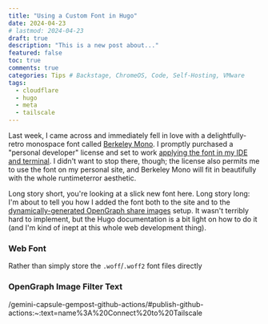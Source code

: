 ```yaml
---
title: "Using a Custom Font in Hugo"
date: 2024-04-23
# lastmod: 2024-04-23
draft: true
description: "This is a new post about..."
featured: false
toc: true
comments: true
categories: Tips # Backstage, ChromeOS, Code, Self-Hosting, VMware
tags:
  - cloudflare
  - hugo
  - meta
  - tailscale
---
```

Last week, I came across and immediately fell in love with a delightfully-retro monospace font called [Berkeley Mono](https://berkeleygraphics.com/typefaces/berkeley-mono/). I promptly purchased a "personal developer" license and set to work [applying the font in my IDE and terminal](https://scribbles.jbowdre.lol/post/trying-tabby-terminal). I didn't want to stop there, though; the license also permits me to use the font on my personal site, and Berkeley Mono will fit in beautifully with the whole runtimeterror aesthetic.

Long story short, you're looking at a slick new font here. Long story long: I'm about to tell you how I added the font both to the site and to the [dynamically-generated OpenGraph share images](/dynamic-opengraph-images-with-hugo/) setup. It wasn't terribly hard to implement, but the Hugo documentation is a bit light on how to do it (and I'm kind of inept at this whole web development thing).

### Web Font
Rather than simply store the `.woff`/`.woff2` font files directly


### OpenGraph Image Filter Text
/gemini-capsule-gempost-github-actions/#publish-github-actions:~:text=name%3A%20Connect%20to%20Tailscale
